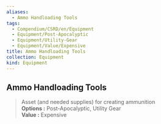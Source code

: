 ```yaml
---
aliases:
  - Ammo Handloading Tools
tags:
  - Compendium/CSRD/en/Equipment
  - Equipment/Post-Apocalyptic
  - Equipment/Utility-Gear
  - Equipment/Value/Expensive
title: Ammo Handloading Tools
collection: Equipment
kind: Equipment
---
```

## Ammo Handloading Tools  
  
>Asset (and needed supplies) for creating ammunition  
> **Options :** Post-Apocalyptic, Utility Gear  
> **Value :** Expensive
